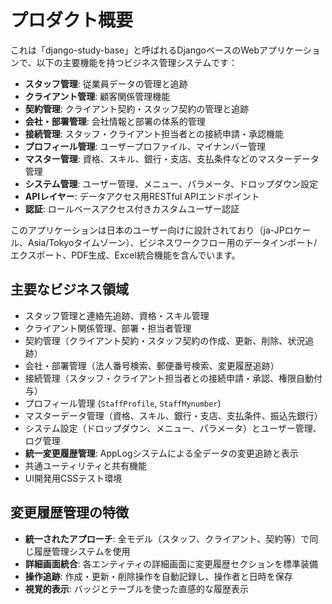# プロダクト概要

これは「django-study-base」と呼ばれるDjangoベースのWebアプリケーションで、以下の主要機能を持つビジネス管理システムです：

- **スタッフ管理**: 従業員データの管理と追跡
- **クライアント管理**: 顧客関係管理機能
- **契約管理**: クライアント契約・スタッフ契約の管理と追跡
- **会社・部署管理**: 会社情報と部署の体系的管理
- **接続管理**: スタッフ・クライアント担当者との接続申請・承認機能
- **プロフィール管理**: ユーザープロファイル、マイナンバー管理
- **マスター管理**: 資格、スキル、銀行・支店、支払条件などのマスターデータ管理
- **システム管理**: ユーザー管理、メニュー、パラメータ、ドロップダウン設定
- **APIレイヤー**: データアクセス用RESTful APIエンドポイント
- **認証**: ロールベースアクセス付きカスタムユーザー認証

このアプリケーションは日本のユーザー向けに設計されており（ja-JPロケール、Asia/Tokyoタイムゾーン）、ビジネスワークフロー用のデータインポート/エクスポート、PDF生成、Excel統合機能を含んでいます。

## 主要なビジネス領域
- スタッフ管理と連絡先追跡、資格・スキル管理
- クライアント関係管理、部署・担当者管理
- 契約管理（クライアント契約・スタッフ契約の作成、更新、削除、状況追跡）
- 会社・部署管理（法人番号検索、郵便番号検索、変更履歴追跡）
- 接続管理（スタッフ・クライアント担当者との接続申請・承認、権限自動付与）
- プロフィール管理 (`StaffProfile`, `StaffMynumber`)
- マスターデータ管理（資格、スキル、銀行・支店、支払条件、振込先銀行）
- システム設定（ドロップダウン、メニュー、パラメータ）とユーザー管理、ログ管理
- **統一変更履歴管理**: AppLogシステムによる全データの変更追跡と表示
- 共通ユーティリティと共有機能
- UI開発用CSSテスト環境

## 変更履歴管理の特徴
- **統一されたアプローチ**: 全モデル（スタッフ、クライアント、契約等）で同じ履歴管理システムを使用
- **詳細画面統合**: 各エンティティの詳細画面に変更履歴セクションを標準装備
- **操作追跡**: 作成・更新・削除操作を自動記録し、操作者と日時を保存
- **視覚的表示**: バッジとテーブルを使った直感的な履歴表示

